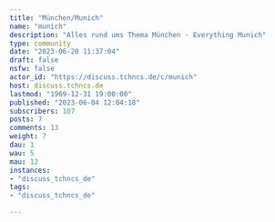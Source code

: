 ```yaml
---
title: "München/Munich" 
name: "munich"
description: "Alles rund ums Thema München - Everything Munich"
type: community
date: "2023-06-20 11:37:04"
draft: false
nsfw: false
actor_id: "https://discuss.tchncs.de/c/munich"
host: discuss.tchncs.de
lastmod: "1969-12-31 19:00:00"
published: "2023-06-04 12:04:18"
subscribers: 107
posts: 7
comments: 13
weight: 7
dau: 1
wau: 5
mau: 12
instances:
- "discuss_tchncs_de"
tags: 
- "discuss_tchncs_de"

---
```

